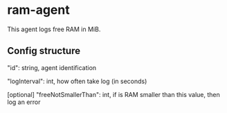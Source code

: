 # ram-agent

This agent logs free RAM in MiB.

## Config structure

"id": string, agent identification

"logInterval": int, how often take log (in seconds)

[optional] "freeNotSmallerThan": int, if is RAM smaller than this value, then log an error